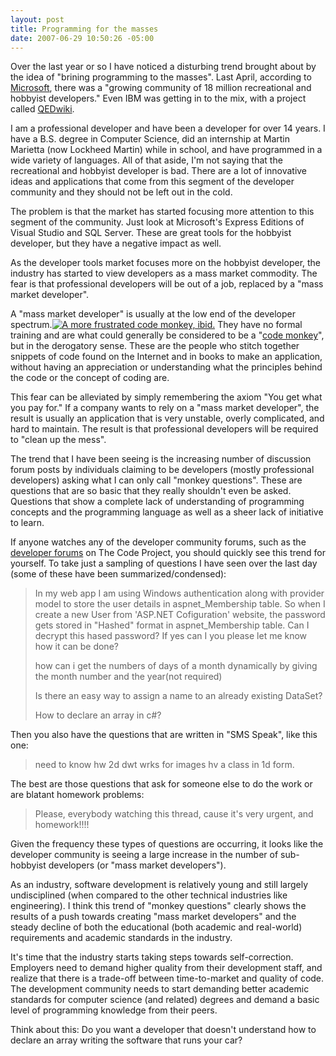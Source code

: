 ```yaml
---
layout: post
title: Programming for the masses
date: 2007-06-29 10:50:26 -05:00
---
```


Over the last year or so I have noticed a disturbing trend brought about by the idea of "brining programming to the masses". Last April, according to [Microsoft](http://www.microsoft.com/presspass/press/2006/apr06/04-19VSExpressFreePR.mspx), there was a "growing community of 18 million recreational and hobbyist developers." Even IBM was getting in to the mix, with a project called [QEDwiki](http://news.com.com/IBM+eyes+programming+for+the+masses/2100-1007_3-6065324.html).

I am a professional developer and have been a developer for over 14 years. I have a B.S. degree in Computer Science, did an internship at Martin Marietta (now Lockheed Martin) while in school, and have programmed in a wide variety of languages. All of that aside, I'm not saying that the recreational and hobbyist developer is bad. There are a lot of innovative ideas and applications that come from this segment of the developer community and they should not be left out in the cold.

The problem is that the market has started focusing more attention to this segment of the community. Just look at Microsoft's Express Editions of Visual Studio and SQL Server. These are great tools for the hobbyist developer, but they have a negative impact as well.

As the developer tools market focuses more on the hobbyist developer, the industry has started to view developers as a mass market commodity. The fear is that professional developers will be out of a job, replaced by a "mass market developer".

A "mass market developer" is usually at the low end of the developer spectrum.[![A more frustrated code monkey, ibid.](http://upload.wikimedia.org/wikipedia/commons/thumb/5/50/Code_Monkey.jpg/180px-Code_Monkey.jpg)](http://en.wikipedia.org/wiki/Image:Code_Monkey.jpg "A more frustrated code monkey, ibid.") They have no formal training and are what could generally be considered to be a "[code monkey](http://en.wikipedia.org/wiki/Code_monkey#Derogatory_use)", but in the derogatory sense. These are the people who stitch together snippets of code found on the Internet and in books to make an application, without having an appreciation or understanding what the principles behind the code or the concept of coding are.

This fear can be alleviated by simply remembering the axiom "You get what you pay for." If a company wants to rely on a "mass market developer", the result is usually an application that is very unstable, overly complicated, and hard to maintain. The result is that professional developers will be required to "clean up the mess".

The trend that I have been seeing is the increasing number of discussion forum posts by individuals claiming to be developers (mostly professional developers) asking what I can only call "monkey questions". These are questions that are so basic that they really shouldn't even be asked. Questions that show a complete lack of understanding of programming concepts and the programming language as well as a sheer lack of initiative to learn.

If anyone watches any of the developer community forums, such as the [developer forums](http://www.codeproject.com/script/comments/forums.asp) on The Code Project, you should quickly see this trend for yourself. To take just a sampling of questions I have seen over the last day (some of these have been summarized/condensed):

> In my web app I am using Windows authentication along with provider model to store the user details in aspnet_Membership table. So when I create a new User from 'ASP.NET Cofiguration' website, the password gets stored in "Hashed" format in aspnet_Membership table.
> Can I decrypt this hased password? If yes can I you please let me know how it can be done?
> 
> how can i get the numbers of days of a month dynamically by giving the month number and the year(not required)
> 
> Is there an easy way to assign a name to an already existing DataSet?
> 
> How to declare an array in c#?

Then you also have the questions that are written in "SMS Speak", like this one: 

> need to know hw 2d dwt wrks for images hv a class in 1d form.

The best are those questions that ask for someone else to do the work or are blatant homework problems: 

> Please, everybody watching this thread, cause it's very urgent, and homework!!!!

Given the frequency these types of questions are occurring, it looks like the developer community is seeing a large increase in the number of sub-hobbyist developers (or "mass market developers"). 

As an industry, software development is relatively young and still largely undisciplined (when compared to the other technical industries like engineering). I think this trend of "monkey questions" clearly shows the results of a push towards creating "mass market developers" and the steady decline of both the educational (both academic and real-world) requirements and academic standards in the industry. 

It's time that the industry starts taking steps towards self-correction. Employers need to demand higher quality from their development staff, and realize that there is a trade-off between time-to-market and quality of code. The development community needs to start demanding better academic standards for computer science (and related) degrees and demand a basic level of programming knowledge from their peers. 

Think about this: Do you want a developer that doesn't understand how to declare an array writing the software that runs your car?
